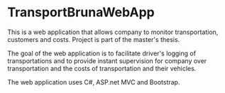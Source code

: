 # TransportBrunaWebApp

This is a web application that allows company to monitor transportation, customers and costs.
Project is part of the master's thesis.

The goal of the web application is to facilitate driver's logging of transportations
and to provide instant supervision for company over transportation and the costs of
transportation and their vehicles.

The web application uses C#, ASP.net MVC and Bootstrap.
